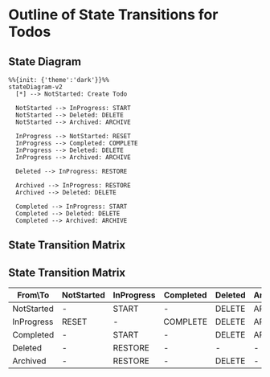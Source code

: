 # Outline of State Transitions for Todos

## State Diagram

```mermaid
%%{init: {'theme':'dark'}}%%
stateDiagram-v2
  [*] --> NotStarted: Create Todo
  
  NotStarted --> InProgress: START
  NotStarted --> Deleted: DELETE
  NotStarted --> Archived: ARCHIVE
  
  InProgress --> NotStarted: RESET
  InProgress --> Completed: COMPLETE
  InProgress --> Deleted: DELETE
  InProgress --> Archived: ARCHIVE
  
  Deleted --> InProgress: RESTORE
  
  Archived --> InProgress: RESTORE
  Archived --> Deleted: DELETE
  
  Completed --> InProgress: START
  Completed --> Deleted: DELETE
  Completed --> Archived: ARCHIVE
```

## State Transition Matrix

## State Transition Matrix

| From\To    | NotStarted | InProgress | Completed | Deleted | Archived |
| ---------- | ---------- | ---------- | --------- | ------- | -------- |
| NotStarted | -          | START      | -         | DELETE  | ARCHIVE  |
| InProgress | RESET      | -          | COMPLETE  | DELETE  | ARCHIVE  |
| Completed  | -          | START      | -         | DELETE  | ARCHIVE  |
| Deleted    | -          | RESTORE    | -         | -       | -        |
| Archived   | -          | RESTORE    | -         | DELETE  | -        |


